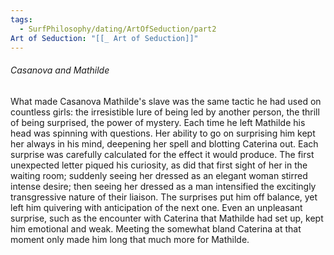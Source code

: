 ```yaml
---
tags:
  - SurfPhilosophy/dating/ArtOfSeduction/part2
Art of Seduction: "[[_ Art of Seduction]]"
---
```



###### Casanova and Mathilde
What made Casanova Mathilde's slave was the same tactic he had used on countless girls: the irresistible lure of being led by another person, the thrill of being surprised, the power of mystery. Each time he left Mathilde his head was spinning with questions. Her ability to go on surprising him kept her always in his mind, deepening her spell and blotting Caterina out. Each surprise was carefully calculated for the effect it would produce. The first unexpected letter piqued his curiosity, as did that first sight of her in the waiting room; suddenly seeing her dressed as an elegant woman stirred intense desire; then seeing her dressed as a man intensified the excitingly transgressive nature of their liaison. The surprises put him off balance, yet left him quivering with anticipation of the next one. Even an unpleasant surprise, such as the encounter with Caterina that Mathilde had set up, kept him emotional and weak. Meeting the somewhat bland Caterina at that moment only made him long that much more for Mathilde. 
